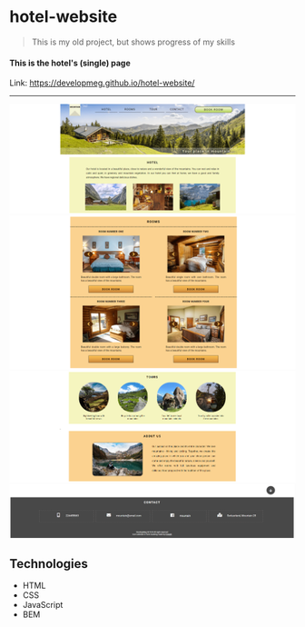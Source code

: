 # hotel-website

> This is my old project, but shows progress of my skills

#### This is the hotel's (single) page

Link: https://developmeg.github.io/hotel-website/

---

![screen home page](./screens/screen1.png)
![screen home page](./screens/screen2.png)
![screen home page](./screens/screen3.png)
![screen home page](./screens/screen4.png)

## Technologies

- HTML
- CSS
- JavaScript
- BEM
